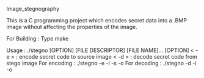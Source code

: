 Image_stegnography

This is a C programming project which encodes secret data into a .BMP image without affecting the properties of the image.

For Building : Type make



Usage : ./stegno [OPTION] [FILE DESCRIPTOR] [FILE NAME]...
[OPTION] < -e > : encode secret code to source image < -d > : decode secret code from stego image
For encoding : ./stegno -e -i <source image filename> -s <secret code filename > -o <stego image filename>
For decoding : ./stegno -d -i <stego image filename> -o <secret code filename>

